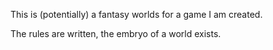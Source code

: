 This is (potentially) a fantasy worlds for a game I am created.

The rules are written, the embryo of a world exists.
